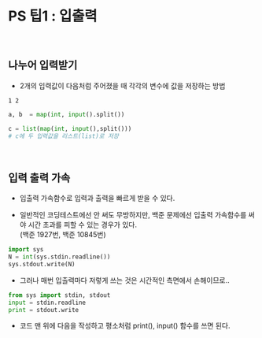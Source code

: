 # PS 팁1 : 입출력

<br/>

## 나누어 입력받기

- 2개의 입력값이 다음처럼 주어졌을 때 각각의 변수에 값을 저장하는 방법

```
1 2
```

```python
a, b  = map(int, input().split())

c = list(map(int, input(),split()))
# c에 두 입력값을 리스트(list)로 저장
```

<br/>

## 입력 출력 가속

- 입출력 가속함수로 입력과 출력을 빠르게 받을 수 있다.

- 일반적인 코딩테스트에선 안 써도 무방하지만, 백준 문제에선 입출력 가속함수를 써야 시간 초과를 피할 수 있는 경우가 있다.  
  (백준 1927번, 백준 10845번)

```python
import sys
N = int(sys.stdin.readline())
sys.stdout.write(N)
```

- 그러나 매번 입출력마다 저렇게 쓰는 것은 시간적인 측면에서 손해이므로..

```python
from sys import stdin, stdout
input = stdin.readline
print = stdout.write
```

- 코드 맨 위에 다음을 작성하고 평소처럼 print(), input() 함수를 쓰면 된다.
